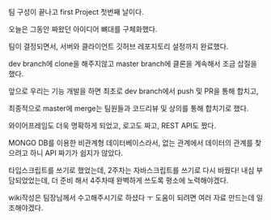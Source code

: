 팀 구성이 끝나고 first Project 첫번째 날이다.

오늘은 그동안 짜왔던 아이디어 뼈대를 구체화했다.

팀이 결정되면서, 서버와 클라이언트 깃허브 레포지토리 설정까지 완료했다.

dev branch에 clone을 해주지않고 master branch에 클론을 계속해서 조금 삽질을 했다.

앞으로 우리는 기능 개발을 하면 최초로 dev branch에서 push 및 PR을 통해 합치고,

최종적으로 master에 merge는 팀원들과 코드리뷰 및 상의를 통해 합치기로 했다.

와이어프레임도 더욱 명확하게 되었고, 로고도 짜고, REST API도 짰다.

MONGO DB를 이용한 비관계형 데이터베이스라서, 없는 관계에서 데이터의 관계를 찾으려고 하니 API 짜기가 쉽지가 않았다.

타입스크립트를 쓰기로 했었는데, 2주차는 자바스크립트를 쓰기로 다시 바꿨다! 내심 부담되었었는데, 더 준비 해서 4주차때 완벽하게 쓰도록 평소에 노력해야겠다.

wiki작성은 팀장님께서 수고해주시기로 하셨다 ㅜ 도움이 되려면 여러 자료 만드는데 일조해야겠다.
